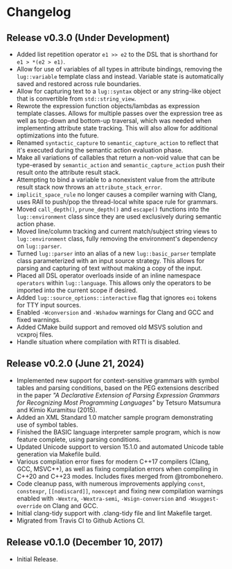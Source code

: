 # Changelog

## Release v0.3.0 (Under Development)

* Added list repetition operator `e1 >> e2` to the DSL that is shorthand for `e1 > *(e2 > e1)`.
* Allow for use of variables of all types in attribute bindings, removing the `lug::variable` template class and instead. Variable state is automatically saved and restored across rule boundaries.
* Allow for capturing text to a `lug::syntax` object or any string-like object that is convertible from `std::string_view`.
* Rewrote the expression function objects/lambdas as expression template classes. Allows for multiple passes over the expression tree as well as top-down and bottom-up traversal, which was needed when implementing attribute state tracking. This will also allow for additional optimizations into the future.
* Renamed `syntactic_capture` to `semantic_capture_action` to reflect that it's executed during the semantic action evaluation phase.
* Make all variations of callables that return a non-void value that can be type-erased by `semantic_action` and `semantic_capture_action` push their result onto the attribute result stack.
* Attempting to bind a variable to a nonexistent value from the attribute result stack now throws an `attribute_stack_error`.
* `implicit_space_rule` no longer causes a compiler warning with Clang, uses RAII to push/pop the thread-local white space rule for grammars.
* Moved `call_depth()`, `prune_depth()` and `escape()` functions into the `lug::environment` class since they are used exclusively during semantic action phase.
* Moved line/column tracking and current match/subject string views to `lug::environment` class, fully removing the environment's dependency on `lug::parser`.
* Turned `lug::parser` into an alias of a new `lug::basic_parser` template class parameterized with an input source strategy. This allows for parsing and capturing of text without making a copy of the input.
* Placed all DSL operator overloads inside of an inline namespace `operators` within `lug::language`. This allows only the operators to be imported into the current scope if desired.
* Added `lug::source_options::interactive` flag that ignores `eoi` tokens for TTY input sources.
* Enabled `-Wconversion` and `-Wshadow` warnings for Clang and GCC and fixed warnings.
* Added CMake build support and removed old MSVS solution and vcxproj files.
* Handle situation where compilation with RTTI is disabled.

## Release v0.2.0 (June 21, 2024)

* Implemented new support for context-sensitive grammars with symbol tables and parsing conditions, based on the PEG extensions described in the paper *"A Declarative Extension of Parsing Expression Grammars for Recognizing Most Programming Languages"* by Tetsuro Matsumura and Kimio Kuramitsu (2015).
* Added an XML Standard 1.0 matcher sample program demonstrating use of symbol tables.
* Finished the BASIC language interpreter sample program, which is now feature complete, using parsing conditions.
* Updated Unicode support to version 15.1.0 and automated Unicode table generation via Makefile build.
* Various compilation error fixes for modern C++17 compilers (Clang, GCC, MSVC++), as well as fixing compilation errors when compiling in C++20 and C++23 modes. Includes fixes merged from @trombonehero.
* Code cleanup pass, with numerous improvements applying `const`, `constexpr`, `[[nodiscard]]`, `noexcept` and fixing new compilation warnings enabled with `-Wextra`, `-Wextra-semi`, `-Wsign-conversion` and `-Wsuggest-override` on Clang and GCC.
* Initial clang-tidy support with .clang-tidy file and lint Makefile target.
* Migrated from Travis CI to Github Actions CI.

## Release v0.1.0 (December 10, 2017)

* Initial Release.